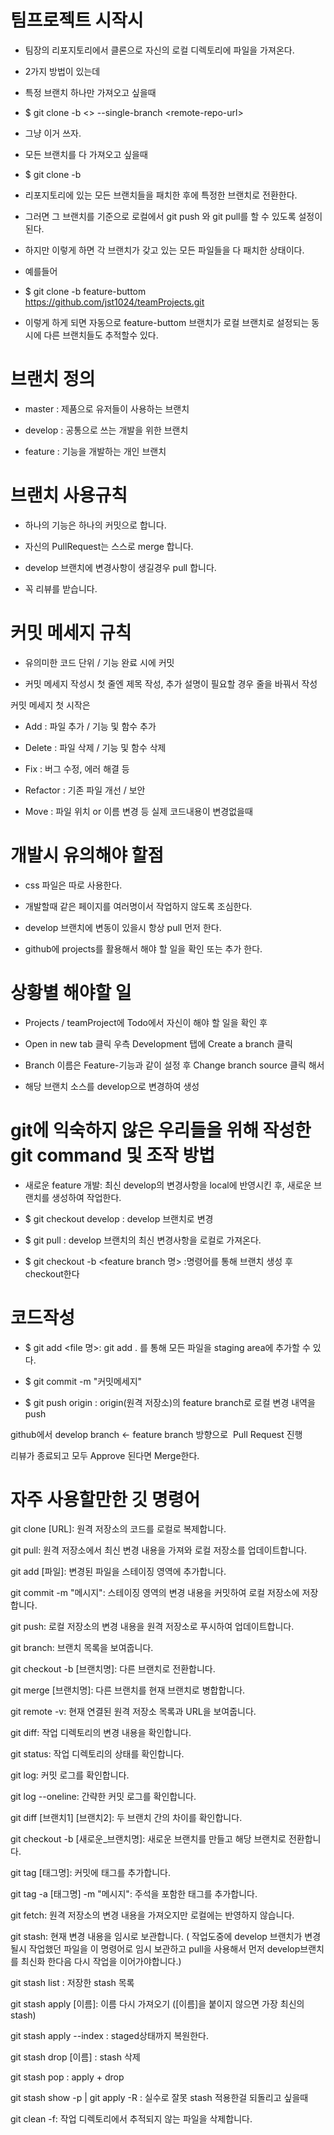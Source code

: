 # 팀프로젝트 시작시

- 팀장의 리포지토리에서 클론으로 자신의 로컬 디렉토리에 파일을 가져온다.

- 2가지 방법이 있는데  

- 특정 브랜치 하나만 가져오고 싶을때

- $ git clone -b <<branchname>> --single-branch \<remote-repo-url\>

- 그냥 이거 쓰자.

- 모든 브랜치를 다 가져오고 싶을때

- $ git clone -b <branchname> <remote-repo-url>

- 리포지토리에 있는 모든 브랜치들을 패치한 후에 특정한 브랜치로 전환한다. 

- 그러면 그 브랜치를 기준으로 로컬에서 git push 와 git pull를 할 수 있도록 설정이 된다. 

- 하지만 이렇게 하면 각 브랜치가 갖고 있는 모든 파일들을 다 패치한 상태이다.

- 예를들어

- $ git clone -b feature-buttom https://github.com/jst1024/teamProjects.git

- 이렇게 하게 되면 자동으로 feature-buttom 브랜치가 로컬 브랜치로 설정되는 동시에 다른 브랜치들도 추적할수 있다.


 # 브랜치 정의

- master : 제품으로 유저들이 사용하는 브랜치

- develop : 공통으로 쓰는 개발을 위한 브랜치

- feature : 기능을 개발하는 개인 브랜치




# 브랜치 사용규칙

- 하나의 기능은 하나의 커밋으로 합니다.

- 자신의 PullRequest는 스스로 merge 합니다.

- develop 브랜치에 변경사항이 생길경우 pull 합니다.

- 꼭 리뷰를 받습니다.



# 커밋 메세지 규칙

- 유의미한 코드 단위 / 기능 완료 시에 커밋

- 커밋 메세지 작성시 첫 줄엔 제목 작성, 추가 설명이 필요할 경우 줄을 바꿔서 작성

커밋 메세지 첫 시작은 

- Add : 파일 추가 / 기능 및 함수 추가

- Delete : 파일 삭제 / 기능 및 함수 삭제

- Fix : 버그 수정, 에러 해결 등

- Refactor : 기존 파일 개선 / 보안

- Move : 파일 위치 or 이름 변경 등 실제 코드내용이 변경없을때


# 개발시 유의해야 할점

- css 파일은 따로 사용한다.

- 개발할때 같은 페이지를 여러명이서 작업하지 않도록 조심한다.

- develop 브랜치에 변동이 있을시 항상 pull 먼저 한다.

- github에 projects를 활용해서 해야 할 일을 확인 또는 추가 한다.


# 상황별 해야할 일


- Projects / teamProject에 Todo에서 자신이 해야 할 일을 확인 후

- Open in new tab 클릭 우측 Development 탭에 Create a branch 클릭 

- Branch 이름은 Feature-기능과 같이 설정 후 Change branch source 클릭 해서

- 해당 브랜치 소스를 develop으로 변경하여 생성


# git에 익숙하지 않은 우리들을 위해 작성한 git command 및 조작 방법

- 새로운 feature 개발: 최신 develop의 변경사항을 local에 반영시킨 후, 새로운 브랜치를 생성하여 작업한다.

- $ git checkout develop : develop 브랜치로 변경

- $ git pull : develop 브랜치의 최신 변경사항을 로컬로 가져온다. 

- $ git checkout -b <feature branch 명> :명령어를 통해 브랜치 생성 후 checkout한다

# 코드작성

- $ git add <file 명>: git add . 를 통해 모든 파일을 staging area에 추가할 수 있다. 

- $ git commit -m "커밋메세지" 

- $ git push origin <feature branch>: origin(원격 저장소)의 feature branch로 로컬 변경 내역을 push

github에서 develop branch <- feature branch 방향으로  Pull Request 진행

리뷰가 종료되고 모두 Approve 된다면 Merge한다. 


# 자주 사용할만한 깃 명령어

git clone [URL]:  원격 저장소의 코드를 로컬로 복제합니다.

git pull: 원격 저장소에서 최신 변경 내용을 가져와 로컬 저장소를 업데이트합니다.

git add [파일]: 변경된 파일을 스테이징 영역에 추가합니다.

git commit -m "메시지":  스테이징 영역의 변경 내용을 커밋하여 로컬 저장소에 저장합니다.

git push: 로컬 저장소의 변경 내용을 원격 저장소로 푸시하여 업데이트합니다.

git branch: 브랜치 목록을 보여줍니다.

git checkout -b [브랜치명]: 다른 브랜치로 전환합니다.

git merge [브랜치명]: 다른 브랜치를 현재 브랜치로 병합합니다.

git remote -v: 현재 연결된 원격 저장소 목록과 URL을 보여줍니다.

git diff: 작업 디렉토리의 변경 내용을 확인합니다.

git status: 작업 디렉토리의 상태를 확인합니다.

git log: 커밋 로그를 확인합니다.

git log --oneline: 간략한 커밋 로그를 확인합니다.

git diff [브랜치1] [브랜치2]: 두 브랜치 간의 차이를 확인합니다.

git checkout -b [새로운_브랜치명]: 새로운 브랜치를 만들고 해당 브랜치로 전환합니다.

git tag [태그명]: 커밋에 태그를 추가합니다.

git tag -a [태그명] -m "메시지": 주석을 포함한 태그를 추가합니다.

git fetch: 원격 저장소의 변경 내용을 가져오지만 로컬에는 반영하지 않습니다.

git stash: 현재 변경 내용을 임시로 보관합니다.
( 작업도중에 develop 브랜치가 변경될시 작업했던 파일을 이 명령어로 임시 보관하고 pull을 사용해서 먼저 develop브랜치를 최신화 한다음 다시 작업을 이어가야합니다.)

git stash list : 저장한 stash 목록

git stash apply [이름]: 이름 다시 가져오기 ([이름]을 붙이지 않으면 가장 최신의 stash)

git stash apply --index : staged상태까지 복원한다.

git stash drop [이름] : stash 삭제

git stash pop : apply + drop

git stash show -p | git apply -R : 실수로 잘못 stash 적용한걸 되돌리고 싶을때

git clean -f:  작업 디렉토리에서 추적되지 않는 파일을 삭제합니다.



  
